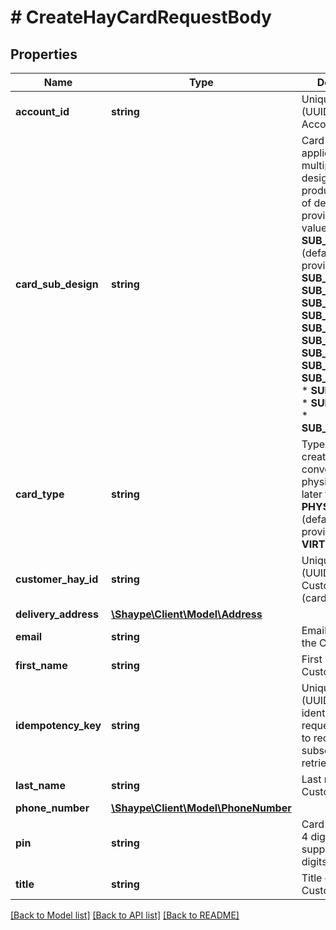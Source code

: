 # # CreateHayCardRequestBody

## Properties

Name | Type | Description | Notes
------------ | ------------- | ------------- | -------------
**account_id** | **string** | Unique identifier (UUID) of the Account |
**card_sub_design** | **string** | Card design, applicable to multiple Card designs for product. Mapping of designs will be provided. Possible values:  * **SUB_DESIGN_1** (default if not provided)  * **SUB_DESIGN_2**  * **SUB_DESIGN_3**  * **SUB_DESIGN_4**  * **SUB_DESIGN_5**  * **SUB_DESIGN_6**  * **SUB_DESIGN_7**  * **SUB_DESIGN_8**  * **SUB_DESIGN_9**  * **SUB_DESIGN_10**  * **SUB_DESIGN_...**  * **SUB_DESIGN_...**  * **SUB_DESIGN_100** | [optional]
**card_type** | **string** | Type of card to create. Can convert virtual to physical card at a later time:  * **PHYSICAL** (default if not provided)  * **VIRTUAL** | [optional]
**customer_hay_id** | **string** | Unique identifier (UUID) of the Customer (cardholder) |
**delivery_address** | [**\Shaype\Client\Model\Address**](Address.md) |  |
**email** | **string** | Email address of the Customer |
**first_name** | **string** | First name of the Customer |
**idempotency_key** | **string** | Unique value (UUID) used to identify this request and used to recognise any subsequent retries |
**last_name** | **string** | Last name of the Customer |
**phone_number** | [**\Shaype\Client\Model\PhoneNumber**](PhoneNumber.md) |  |
**pin** | **string** | Card PIN, typically 4 digits but supports 4-12 digits |
**title** | **string** | Title of the Customer | [optional]

[[Back to Model list]](../../README.md#models) [[Back to API list]](../../README.md#endpoints) [[Back to README]](../../README.md)

